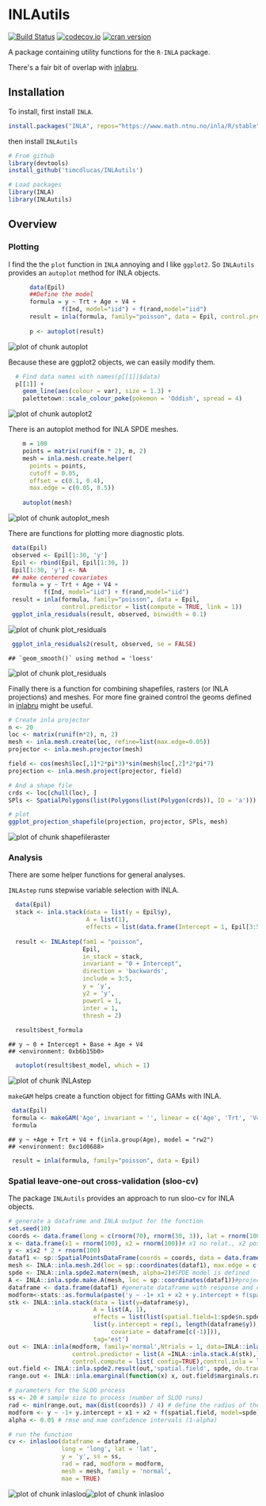 INLAutils
==========

[![Build Status](https://travis-ci.org/timcdlucas/INLAutils.svg)](https://travis-ci.org/timcdlucas/INLAutils)
[![codecov.io](https://codecov.io/github/timcdlucas/INLAutils/coverage.svg?branch=master)](https://codecov.io/github/timcdlucas/INLAutils?branch=master)
[![cran version](http://www.r-pkg.org/badges/version/INLAutils)](https://cran.rstudio.com/web/packages/INLAutls) 


A package containing utility functions for the `R-INLA` package.

There's a fair bit of overlap with [inlabru](http://www.github.com/fbachl/inlabru).


Installation
-------------

To install, first install `INLA`.


```r
install.packages("INLA", repos="https://www.math.ntnu.no/inla/R/stable")
```

then install `INLAutils`


```r
# From github
library(devtools)
install_github('timcdlucas/INLAutils')

# Load packages
library(INLA)
library(INLAutils)
```





Overview
--------




### Plotting


I find the the `plot` function in `INLA` annoying and I like `ggplot2`.
So `INLAutils` provides an `autoplot` method for INLA objects.


```r
      data(Epil)
      ##Define the model
      formula = y ~ Trt + Age + V4 +
               f(Ind, model="iid") + f(rand,model="iid")
      result = inla(formula, family="poisson", data = Epil, control.predictor = list(compute = TRUE))
     
      p <- autoplot(result)
```

![plot of chunk autoplot](figure/autoplot-1.png)

Because these are ggplot2 objects, we can easily modify them.

```r
  # Find data names with names(p[[1]]$data)
  p[[1]] + 
    geom_line(aes(colour = var), size = 1.3) +
    palettetown::scale_colour_poke(pokemon = 'Oddish', spread = 4)
```

![plot of chunk autoplot2](figure/autoplot2-1.png)

There is an autoplot method for INLA SPDE meshes.


```r
    m = 100
    points = matrix(runif(m * 2), m, 2)
    mesh = inla.mesh.create.helper(
      points = points,
      cutoff = 0.05,
      offset = c(0.1, 0.4),
      max.edge = c(0.05, 0.5))
    
    autoplot(mesh)
```

![plot of chunk autoplot_mesh](figure/autoplot_mesh-1.png)


There are functions for plotting more diagnostic plots.


```r
 data(Epil)
 observed <- Epil[1:30, 'y']
 Epil <- rbind(Epil, Epil[1:30, ])
 Epil[1:30, 'y'] <- NA
 ## make centered covariates
 formula = y ~ Trt + Age + V4 +
          f(Ind, model="iid") + f(rand,model="iid")
 result = inla(formula, family="poisson", data = Epil,
               control.predictor = list(compute = TRUE, link = 1))
 ggplot_inla_residuals(result, observed, binwidth = 0.1)
```

![plot of chunk plot_residuals](figure/plot_residuals-1.png)

```r
 ggplot_inla_residuals2(result, observed, se = FALSE)
```

```
## `geom_smooth()` using method = 'loess'
```

![plot of chunk plot_residuals](figure/plot_residuals-2.png)

Finally there is a function for combining shapefiles, rasters (or INLA projections) and meshes.
For more fine grained control the geoms defined in [inlabru](http://www.github.com/fbachl/inlabru) might be useful.


```r
# Create inla projector
n <- 20
loc <- matrix(runif(n*2), n, 2)
mesh <- inla.mesh.create(loc, refine=list(max.edge=0.05))
projector <- inla.mesh.projector(mesh)

field <- cos(mesh$loc[,1]*2*pi*3)*sin(mesh$loc[,2]*2*pi*7)
projection <- inla.mesh.project(projector, field)

# And a shape file
crds <- loc[chull(loc), ]
SPls <- SpatialPolygons(list(Polygons(list(Polygon(crds)), ID = 'a')))

# plot
ggplot_projection_shapefile(projection, projector, SPls, mesh)
```

![plot of chunk shapefileraster](figure/shapefileraster-1.png)

### Analysis

There are some helper functions for general analyses.


`INLAstep` runs stepwise variable selection with INLA.


```r
  data(Epil)
  stack <- inla.stack(data = list(y = Epil$y),
                      A = list(1),
                      effects = list(data.frame(Intercept = 1, Epil[3:5])))
                      
  result <- INLAstep(fam1 = "poisson", 
                     Epil,
                     in_stack = stack,
                     invariant = "0 + Intercept",
                     direction = 'backwards',
                     include = 3:5,
                     y = 'y',
                     y2 = 'y',
                     powerl = 1,
                     inter = 1,
                     thresh = 2)
  
  result$best_formula
```

```
## y ~ 0 + Intercept + Base + Age + V4
## <environment: 0xb6b15b0>
```

```r
  autoplot(result$best_model, which = 1)
```

![plot of chunk INLAstep](figure/INLAstep-1.png)



`makeGAM` helps create a function object for fitting GAMs with INLA.


```r
 data(Epil)
 formula <- makeGAM('Age', invariant = '', linear = c('Age', 'Trt', 'V4'), returnstring = FALSE)
 formula
```

```
## y ~ +Age + Trt + V4 + f(inla.group(Age), model = "rw2")
## <environment: 0xc1d0688>
```

```r
 result = inla(formula, family="poisson", data = Epil)
```

### Spatial leave-one-out cross-validation (sloo-cv)

The package `INLAutils` provides an approach to run sloo-cv for INLA objects.


```r
# generate a dataframe and INLA output for the function
set.seed(10)
coords <- data.frame(long = c(rnorm(70), rnorm(30, 3)), lat = rnorm(100))
x <- data.frame(x1 = rnorm(100), x2 = rnorm(100))# x1 no relat., x2 pos. relat.
y <- x$x2 * 2 + rnorm(100)
dataf1 <- sp::SpatialPointsDataFrame(coords = coords, data = data.frame(y = y, x))
mesh <- INLA::inla.mesh.2d(loc = sp::coordinates(dataf1), max.edge = c(3, 3),cutoff = 1.3)
spde <- INLA::inla.spde2.matern(mesh, alpha=2)#SPDE model is defined
A <- INLA::inla.spde.make.A(mesh, loc = sp::coordinates(dataf1))#projector matrix
dataframe <- data.frame(dataf1) #generate dataframe with response and covariate
modform<-stats::as.formula(paste('y ~ -1+ x1 + x2 + y.intercept + f(spatial.field, model=spde)'))
stk <- INLA::inla.stack(data = list(y=dataframe$y), 
                        A = list(A, 1),
                        effects = list(list(spatial.field=1:spde$n.spde),
                        list(y.intercept = rep(1, length(dataframe$y)),
                             covariate = dataframe[c(-1)])), 
                        tag='est')
out <- INLA::inla(modform, family='normal',Ntrials = 1, data=INLA::inla.stack.data(stk, spde=spde),
                  control.predictor = list(A =INLA::inla.stack.A(stk),link=1),
                  control.compute = list( config=TRUE),control.inla = list(int.strategy='eb'))
out.field <- INLA::inla.spde2.result(out,'spatial.field', spde, do.transf = TRUE)
range.out <- INLA::inla.emarginal(function(x) x, out.field$marginals.range.nominal[[1]])

# parameters for the SLOO process
ss <- 20 # sample size to process (number of SLOO runs)
rad <- min(range.out, max(dist(coords)) / 4) # define the radius of the spatial buffer surrounding the removed point. Make sure it isn't bigger than 25% of the study area (Le Rest 2014)
modform <- y ~ -1+ y.intercept + x1 + x2 + f(spatial.field, model=spde)
alpha <- 0.05 # rmse and mae confidence intervals (1-alpha)

# run the function
cv <- inlasloo(dataframe = dataframe, 
               long = 'long', lat = 'lat',
               y = 'y', ss = ss, 
               rad = rad, modform = modform,
               mesh = mesh, family = 'normal',
               mae = TRUE)
```

![plot of chunk inlasloo](figure/inlasloo-1.png)![plot of chunk inlasloo](figure/inlasloo-2.png)


